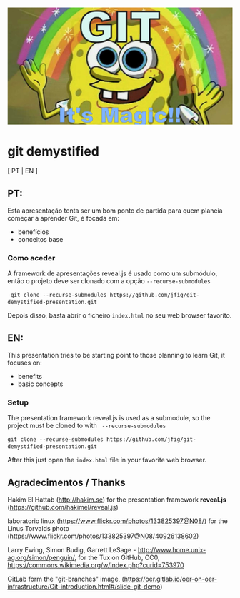 <img src="assets/sponge-git-magic.jpg" />


# git demystified

[ PT | EN ]

## PT:

Esta apresentação tenta ser um bom ponto de partida para quem planeia começar a aprender Git, é focada em:

* benefícios
* conceitos base

### Como aceder

A framework de apresentações reveal.js é usado como um submódulo, então o projeto deve ser clonado com a opção ```--recurse-submodules```

     git clone --recurse-submodules https://github.com/jfig/git-demystified-presentation.git

Depois disso, basta abrir o ficheiro ```index.html``` no seu  web browser favorito.

## EN:

This presentation tries to be starting point to those planning to learn Git, it focuses on:

* benefits
* basic concepts

### Setup

The presentation framework reveal.js is used as a submodule, so the project must be cloned to with ``` --recurse-submodules```

    git clone --recurse-submodules https://github.com/jfig/git-demystified-presentation.git

After this just open the ```index.html``` file in your favorite web browser.

## Agradecimentos / Thanks

Hakim El Hattab (http://hakim.se) for the  presentation framework **reveal.js** (https://github.com/hakimel/reveal.js)

laboratorio linux  (https://www.flickr.com/photos/133825397@N08/) for the Linus Torvalds photo (https://www.flickr.com/photos/133825397@N08/40926138602)

Larry Ewing, Simon Budig, Garrett LeSage - http://www.home.unix-ag.org/simon/penguin/, for the Tux on GitHub, CC0, https://commons.wikimedia.org/w/index.php?curid=753970

GitLab form the "git-branches" image, (https://oer.gitlab.io/oer-on-oer-infrastructure/Git-introduction.html#/slide-git-demo)
